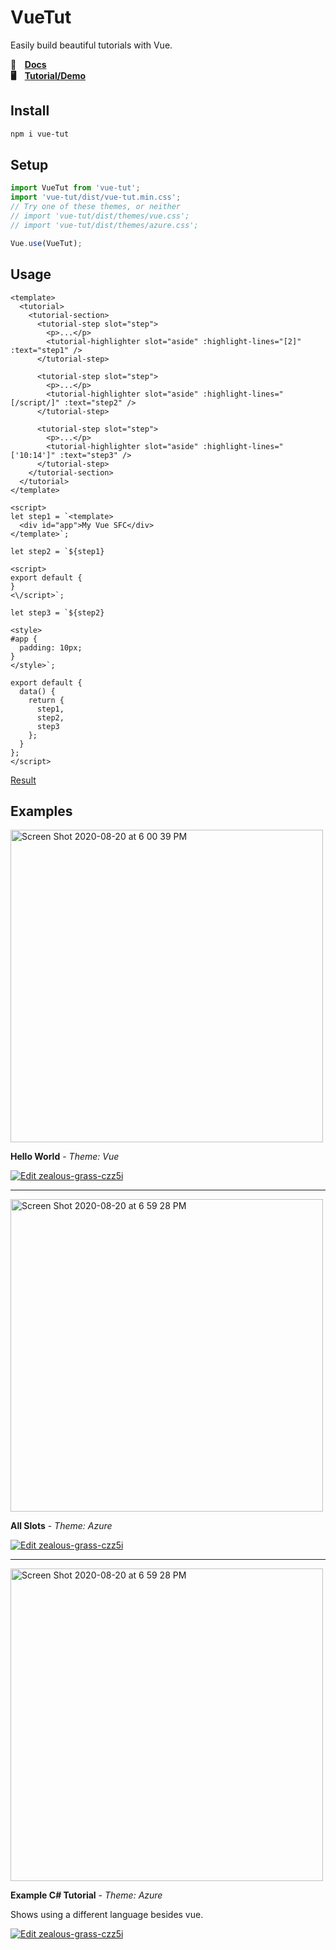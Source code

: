 # VueTut

Easily build beautiful tutorials with Vue.

**📒  ⠀[Docs](https://evwt.github.io/vue-tut/)**
<br>
**🖥  ⠀[Tutorial/Demo](https://vn192.csb.app/)**

## Install

```bash
npm i vue-tut
```

## Setup

```js
import VueTut from 'vue-tut';
import 'vue-tut/dist/vue-tut.min.css';
// Try one of these themes, or neither
// import 'vue-tut/dist/themes/vue.css';
// import 'vue-tut/dist/themes/azure.css';

Vue.use(VueTut);
```

## Usage

```vue
<template>
  <tutorial>
    <tutorial-section>
      <tutorial-step slot="step">
        <p>...</p>
        <tutorial-highlighter slot="aside" :highlight-lines="[2]" :text="step1" />
      </tutorial-step>

      <tutorial-step slot="step">
        <p>...</p>
        <tutorial-highlighter slot="aside" :highlight-lines="[/script/]" :text="step2" />
      </tutorial-step>

      <tutorial-step slot="step">
        <p>...</p>
        <tutorial-highlighter slot="aside" :highlight-lines="['10:14']" :text="step3" />
      </tutorial-step>
    </tutorial-section>
  </tutorial>
</template>

<script>
let step1 = `<template>
  <div id="app">My Vue SFC</div>
</template>`;

let step2 = `${step1}

<script>
export default {
}
<\/script>`;

let step3 = `${step2}

<style>
#app {
  padding: 10px;
}
</style>`;

export default {
  data() {
    return {
      step1,
      step2,
      step3
    };
  }
};
</script>
```

<a href="https://clvw9.csb.app/" target="_blank">Result</a>

## Examples

<a href="https://czz5i.csb.app/" target="_blank"><img width="500" alt="Screen Shot 2020-08-20 at 6 00 39 PM" src="https://user-images.githubusercontent.com/611996/90835167-7b409280-e311-11ea-8e2d-5a685f46ad64.png"></a>

**Hello World** - _Theme: Vue_

[![Edit zealous-grass-czz5i](https://codesandbox.io/static/img/play-codesandbox.svg)](https://codesandbox.io/s/zealous-grass-czz5i?fontsize=14&hidenavigation=1&theme=light)

<hr>

<a href="https://g4si3.csb.app/" target="_blank"><img width="500" alt="Screen Shot 2020-08-20 at 6 59 28 PM" src="https://user-images.githubusercontent.com/611996/90837317-4f281000-e317-11ea-9d7a-d2286ece835c.png"></a>

**All Slots** - _Theme: Azure_

[![Edit zealous-grass-czz5i](https://codesandbox.io/static/img/play-codesandbox.svg)](https://codesandbox.io/s/determined-robinson-g4si3?fontsize=14&hidenavigation=1&theme=light)

<hr>

<a href="https://z3e3c.csb.app/" target="_blank"><img width="500" alt="Screen Shot 2020-08-20 at 6 59 28 PM" src="https://user-images.githubusercontent.com/611996/90942041-ac849580-e3d9-11ea-818c-a1d9bc82def1.png"></a>

**Example C# Tutorial** - _Theme: Azure_

Shows using a different language besides vue.

[![Edit zealous-grass-czz5i](https://codesandbox.io/static/img/play-codesandbox.svg)](https://codesandbox.io/s/spring-cdn-z3e3c?fontsize=14&hidenavigation=1&theme=light)


